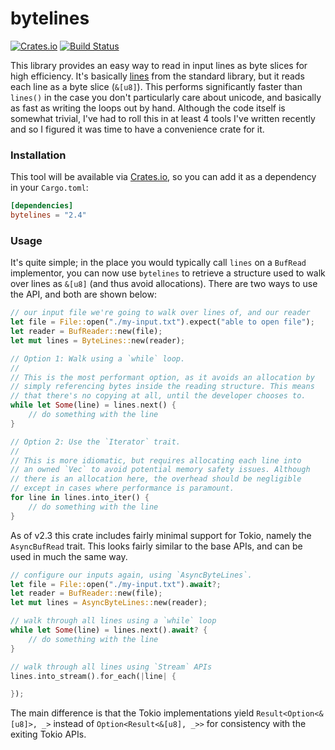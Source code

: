 # bytelines
[![Crates.io](https://img.shields.io/crates/v/bytelines.svg)](https://crates.io/crates/bytelines) [![Build Status](https://img.shields.io/github/workflow/status/whitfin/bytelines/CI)](https://github.com/whitfin/bytelines/actions)

This library provides an easy way to read in input lines as byte slices for high efficiency. It's basically [lines](https://doc.rust-lang.org/std/io/trait.BufRead.html#method.lines) from the standard library, but it reads each line as a byte slice (`&[u8]`). This performs significantly faster than `lines()` in the case you don't particularly care about unicode, and basically as fast as writing the loops out by hand. Although the code itself is somewhat trivial, I've had to roll this in at least 4 tools I've written recently and so I figured it was time to have a convenience crate for it.

### Installation

This tool will be available via [Crates.io](https://crates.io/crates/bytelines), so you can add it as a dependency in your `Cargo.toml`:

```toml
[dependencies]
bytelines = "2.4"
```

### Usage

It's quite simple; in the place you would typically call `lines` on a `BufRead` implementor, you can now use `bytelines` to retrieve a structure used to walk over lines as `&[u8]` (and thus avoid allocations). There are two ways to use the API, and both are shown below:

```rust
// our input file we're going to walk over lines of, and our reader
let file = File::open("./my-input.txt").expect("able to open file");
let reader = BufReader::new(file);
let mut lines = ByteLines::new(reader);

// Option 1: Walk using a `while` loop.
//
// This is the most performant option, as it avoids an allocation by
// simply referencing bytes inside the reading structure. This means
// that there's no copying at all, until the developer chooses to.
while let Some(line) = lines.next() {
    // do something with the line
}

// Option 2: Use the `Iterator` trait.
//
// This is more idiomatic, but requires allocating each line into
// an owned `Vec` to avoid potential memory safety issues. Although
// there is an allocation here, the overhead should be negligible
// except in cases where performance is paramount.
for line in lines.into_iter() {
    // do something with the line
}
```

As of v2.3 this crate includes fairly minimal support for Tokio, namely the `AsyncBufRead` trait. This looks fairly similar to the base APIs, and can be used in much the same way.


```rust
// configure our inputs again, using `AsyncByteLines`.
let file = File::open("./my-input.txt").await?;
let reader = BufReader::new(file);
let mut lines = AsyncByteLines::new(reader);

// walk through all lines using a `while` loop
while let Some(line) = lines.next().await? {
    // do something with the line
}

// walk through all lines using `Stream` APIs
lines.into_stream().for_each(|line| {

});
```

The main difference is that the Tokio implementations yield `Result<Option<&[u8]>, _>` instead of `Option<Result<&[u8], _>>` for consistency with the exiting Tokio APIs.
